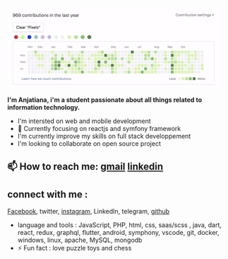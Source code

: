 ![](./giphy-3.gif)

**I'm Anjatiana, i'm a student passionate about all things related to information technology.**

- I'm intersted on web and mobile development
- 🔭 Currently focusing on reactjs and symfony framework
- I'm currently improve my skills on full stack developpement
- I'm looking to collaborate on open source project

## 📫 How to reach me: [gmail](https://mailto:ramarajaona.ramar@gmail.com) [linkedin](https://Linkedin.com/)
## connect with me :
[Facebook](https://www.facebook.com/profile.php?id=100008712000889), twitter, [instagram](https://instagram.com/anjatianarm), LinkedIn, telegram, [github](https://github.com/ajvirtual)
- language and tools : JavaScript, PHP, html, css, saas/scss , java, dart, react, redux, graphql, flutter, android, symphony, vscode, git, docker, windows, linux, apache, MySQL, mongodb
- ⚡ Fun fact : love puzzle toys and chess
